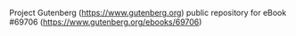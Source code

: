 Project Gutenberg (https://www.gutenberg.org) public repository for
eBook #69706 (https://www.gutenberg.org/ebooks/69706)

